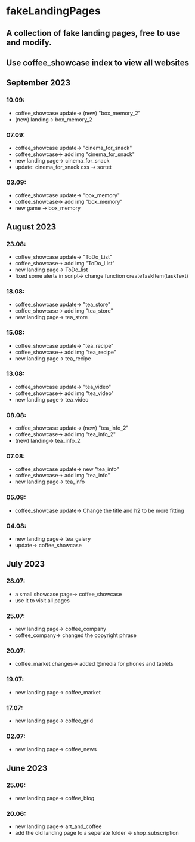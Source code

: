 # fakeLandingPages
## A collection of fake landing pages, free to use and modify.
## Use coffee_showcase index to view all websites
## September 2023
### 10.09:
- coffee_showcase update-> (new) "box_memory_2"
- (new) landing-> box_memory_2
### 07.09:
- coffee_showcase update-> "cinema_for_snack"
- coffee_showcase-> add img "cinema_for_snack"
- new landing page-> cinema_for_snack
- update: cinema_for_snack css -> sortet
### 03.09:
- coffee_showcase update-> "box_memory"
- coffee_showcase-> add img "box_memory"
- new game -> box_memory
## August 2023
### 23.08:
- coffee_showcase update-> "ToDo_List"
- coffee_showcase-> add img "ToDo_List"
- new landing page-> ToDo_list
- fixed some alerts in script-> change function createTaskItem(taskText)
### 18.08:
- coffee_showcase update-> "tea_store"
- coffee_showcase-> add img "tea_store"
- new landing page-> tea_store
### 15.08:
- coffee_showcase update-> "tea_recipe"
- coffee_showcase-> add img "tea_recipe"
- new landing page-> tea_recipe
### 13.08:
- coffee_showcase update-> "tea_video"
- coffee_showcase-> add img "tea_video"
- new landing page-> tea_video
### 08.08:
- coffee_showcase update-> (new) "tea_info_2"
- coffee_showcase-> add img "tea_info_2"
- (new) landing-> tea_info_2
### 07.08:
- coffee_showcase update-> new "tea_info"
- coffee_showcase-> add img "tea_info"
- new landing page-> tea_info
### 05.08:
- coffee_showcase update-> Change the title and h2 to be more fitting
### 04.08:
- new landing page-> tea_galery
- update-> coffee_showcase
## July 2023
### 28.07:
- a small showcase page-> coffee_showcase
- use it to visit all pages
### 25.07:
- new landing page-> coffee_company
- coffee_company-> changed the copyright phrase
### 20.07:
- coffee_market changes-> added @media for phones and tablets
### 19.07:
- new landing page-> coffee_market
### 17.07:
- new landing page-> coffee_grid
### 02.07:
- new landing page-> coffee_news
## June 2023
### 25.06:
- new landing page-> coffee_blog
### 20.06:
- new landing page-> art_and_coffee
- add the old landing page to a seperate folder -> shop_subscription
